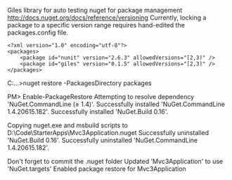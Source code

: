 Giles library for auto testing 
nuget for package management
  http://docs.nuget.org/docs/reference/versioning
    Currently, locking a package to a specific version range requires hand-edited the packages.config file.

    <?xml version="1.0" encoding="utf-8"?>
    <packages>
        <package id="nunit" version="2.6.3" allowedVersions="[2,3)" />
        <package id="giles" version="0.1.5" allowedVersions="[2,3)" />
    </packages>

C:\...>nuget restore -PackagesDirectory packages


PM> Enable-PackageRestore
Attempting to resolve dependency 'NuGet.CommandLine (≥ 1.4)'.
Successfully installed 'NuGet.CommandLine 1.4.20615.182'.
Successfully installed 'NuGet.Build 0.16'.

Copying nuget.exe and msbuild scripts to D:\Code\StarterApps\Mvc3Application\.nuget
Successfully uninstalled 'NuGet.Build 0.16'.
Successfully uninstalled 'NuGet.CommandLine 1.4.20615.182'.

Don't forget to commit the .nuget folder
Updated 'Mvc3Application' to use 'NuGet.targets'
Enabled package restore for Mvc3Application
